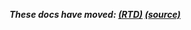 _**These docs have moved: [(RTD)](https://moz-releng-docs.readthedocs.io/en/latest/releng_changelog.html) [(source)](https://github.com/mozilla/build-relengdocs/blob/master/releng_changelog.md)**_
